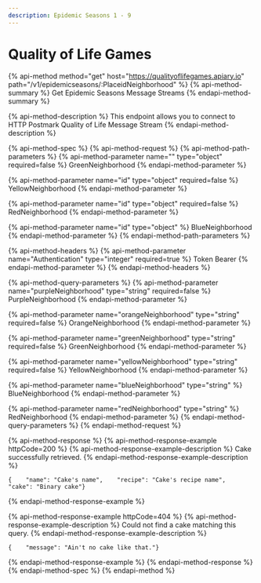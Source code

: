 ```yaml
---
description: Epidemic Seasons 1 - 9
---
```


# Quality of Life Games

{% api-method method="get" host="https://qualityoflifegames.apiary.io" path="/v1/epidemicseasons/:PlaceidNeighborhood" %}
{% api-method-summary %}
Get Epidemic Seasons Message Streams
{% endapi-method-summary %}

{% api-method-description %}
This endpoint allows you to connect to HTTP Postmark Quality of Life Message Stream
{% endapi-method-description %}

{% api-method-spec %}
{% api-method-request %}
{% api-method-path-parameters %}
{% api-method-parameter name="" type="object" required=false %}
GreenNeighborhood
{% endapi-method-parameter %}

{% api-method-parameter name="id" type="object" required=false %}
YellowNeighborhood
{% endapi-method-parameter %}

{% api-method-parameter name="id" type="object" required=false %}
RedNeighborhood
{% endapi-method-parameter %}

{% api-method-parameter name="id" type="object" %}
BlueNeighborhood
{% endapi-method-parameter %}
{% endapi-method-path-parameters %}

{% api-method-headers %}
{% api-method-parameter name="Authentication" type="integer" required=true %}
Token Bearer
{% endapi-method-parameter %}
{% endapi-method-headers %}

{% api-method-query-parameters %}
{% api-method-parameter name="purpleNeighborhood" type="string" required=false %}
PurpleNeighborhood
{% endapi-method-parameter %}

{% api-method-parameter name="orangeNeighborhood" type="string" required=false %}
OrangeNeighborhood
{% endapi-method-parameter %}

{% api-method-parameter name="greenNeighborhood" type="string" required=false %}
GreenNeighborhood
{% endapi-method-parameter %}

{% api-method-parameter name="yellowNeighborhood" type="string" required=false %}
YellowNeighborhood
{% endapi-method-parameter %}

{% api-method-parameter name="blueNeighborhood" type="string" %}
BlueNeighborhood
{% endapi-method-parameter %}

{% api-method-parameter name="redNeighborhood" type="string" %}
RedNeighborhood
{% endapi-method-parameter %}
{% endapi-method-query-parameters %}
{% endapi-method-request %}

{% api-method-response %}
{% api-method-response-example httpCode=200 %}
{% api-method-response-example-description %}
Cake successfully retrieved.
{% endapi-method-response-example-description %}

```
{    "name": "Cake's name",    "recipe": "Cake's recipe name",    "cake": "Binary cake"}
```
{% endapi-method-response-example %}

{% api-method-response-example httpCode=404 %}
{% api-method-response-example-description %}
Could not find a cake matching this query.
{% endapi-method-response-example-description %}

```
{    "message": "Ain't no cake like that."}
```
{% endapi-method-response-example %}
{% endapi-method-response %}
{% endapi-method-spec %}
{% endapi-method %}



